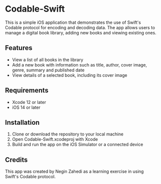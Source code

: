 # Codable-Swift

This is a simple iOS application that demonstrates the use of Swift's Codable protocol for encoding and decoding data. 
The app allows users to manage a digital book library, adding new books and viewing existing ones.

## Features
* View a list of all books in the library
* Add a new book with information such as title, author, cover image, genre, summary and published date
* View details of a selected book, including its cover image

## Requirements
* Xcode 12 or later
* iOS 14 or later

## Installation
1. Clone or download the repository to your local machine
2. Open Codable-Swift.xcodeproj with Xcode
3. Build and run the app on the iOS Simulator or a connected device

## Credits
This app was created by Negin Zahedi as a learning exercise in using Swift's Codable protocol.
